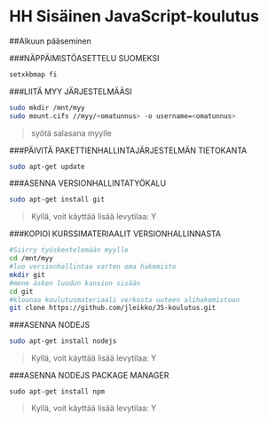 # HH Sisäinen JavaScript-koulutus

##Alkuun pääseminen

###NÄPPÄIMISTÖASETTELU SUOMEKSI
```sh
setxkbmap fi
```
###LIITÄ MYY JÄRJESTELMÄÄSI
```sh
sudo mkdir /mnt/myy
sudo mount.cifs //myy/<omatunnus> -o username=<omatunnus>
```
> syötä salasana myylle

###PÄIVITÄ PAKETTIENHALLINTAJÄRJESTELMÄN TIETOKANTA
```sh
sudo apt-get update
```

###ASENNA VERSIONHALLINTATYÖKALU
```sh
sudo apt-get install git
```
> Kyllä, voit käyttää lisää levytilaa: Y

###KOPIOI KURSSIMATERIAALIT VERSIONHALLINNASTA
```sh
#Siirry työskentelemään myylle
cd /mnt/myy
#luo versionhallintaa varten oma hakemisto
mkdir git
#mene äsken luodun kansion sisään
cd git
#kloonaa koulutusmateriaali verkosta uuteen alihakemistoon
git clone https://github.com/jleikko/JS-koulutus.git
```

###ASENNA NODEJS
```sh
sudo apt-get install nodejs
```
> Kyllä, voit käyttää lisää levytilaa: Y

###ASENNA NODEJS PACKAGE MANAGER
```
sudo apt-get install npm
```
> Kyllä, voit käyttää lisää levytilaa: Y

